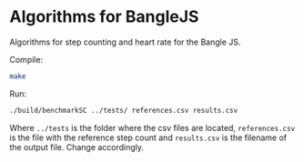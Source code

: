 Algorithms for BangleJS
=======================

Algorithms for step counting and heart rate for the Bangle JS.

Compile:

```bash
make
```

Run:

```bash
./build/benchmarkSC ../tests/ references.csv results.csv
```

Where `../tests` is the folder where the csv files are located, `references.csv` is the file with the reference step count and `results.csv` is the filename of the output file. Change accordingly.